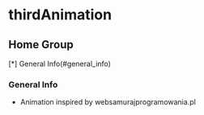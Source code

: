# thirdAnimation
## Home Group
[*] General Info(#general_info)

### General Info
* Animation inspired by websamurajprogramowania.pl
